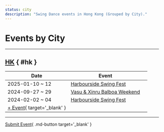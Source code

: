 ```yaml
---
status: city
description: "Swing Dance events in Hong Kong (Grouped by City)."
---
```


# Events by City

---

## <a id=hk></a>[HK](#hk) { #hk }

| Date | Event | |
| --- | --- | --- |
| 2025-01-10 ~ 12 | [Harbourside Swing Fest](harbourside-swing-fest-2025.md) |  |
| 2024-09-27 ~ 29 | [Vasu & Xinru Balboa Weekend](vasu-n-xinru-balboa-weekend-2024.md) |  |
| 2024-02-02 ~ 04 | [Harbourside Swing Fest](harbourside-swing-fest-2024.md) |  |
| [+ Event](https://github.com/swingdance/events/issues/new?assignees=&labels=add+event&projects=&template=02-add_entity.yml&title=%5B2024%2Fzh_HK%5D%20%3CName%3E&region=zh_HK&province=HK&city=HK&org_id=&date_starts=2024-&date_ends=2024-){ target='_blank' }

---

[Submit Event](https://github.com/swingdance/events/issues/new?assignees=&labels=add+event&projects=&template=02-add_entity.yml&title=%5Bzh_HK%5D%20%3CName%3E&region=zh_HK&province=&city=&org_id=2024){ .md-button target='_blank' }
